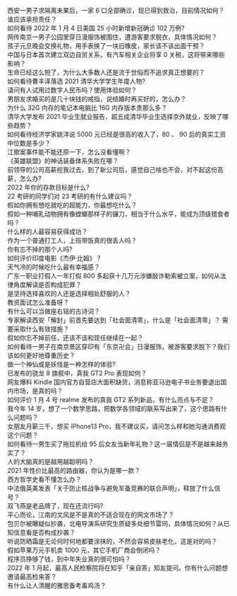 西安一男子求隔离未果后，一家 6 口全部确诊，现已得到救治，目前情况如何？谁应该承担责任？  
如何看待 2022 年 1 月 4 日美国 25 小时新增新冠确诊 102 万例?  
网传南京一男子公园里穿日漫服饰被围住，遭游客要求脱衣，具体情况如何？  
孩子元旦晚会交换礼物，用手表换了一块旧橡皮，家长该不该出面干预？  
中国与日本首次建立双边自贸关系，有汽车相关企业将享 0 关税，这将带来哪些影响？  
生命已经这么短了，为什么大多数人还是流于世俗而不追求真正想要的？  
如何看待曹丰泽落选 2021 清华大学学生年度人物?  
请问有人试用过数字人民币吗？使用体验如何？  
男朋友求婚买的是几十块钱的戒指，说结婚时再买好的，怎么办？  
为什么 32G 内存的笔记本电脑比 16G 内存版本贵那么多？  
清华大学发布 2021 毕业生就业报告，超五成清华毕业生选择京外就业，反映了哪些趋势？  
如何看待经济学家姚洋说 5000 元已经是很高的收入了，80 、 90 后的真实工资中位数是多少？  
江歌案事件能不能还原一下，怎么没看懂啊？  
《英雄联盟》的神话装备体系失败在哪？  
前领导的公司高薪挖我过去，到了新公司后，感觉自己啥也不会，对不起这份高薪，怎么办?  
2022 年你的存款目标是什么?  
22 考研的同学们对 23 考研的有什么建议吗？  
假如你拥有想吃就吃的超能力，你最想吃什么？  
假如一种哺乳动物拥有像螳螂那样子的镰刀，相当于什么水平，能成为顶级猎食者吗？  
什么样的人最容易获得成功？  
作为一个普通打工人，上班带饭真的很丢人吗？  
你有忘不掉的那个人吗?  
如何评价印度电影《杰伊·比姆》？  
天气冷的时候吃什么最有幸福感？  
广东一职业打假人一年打假 800 多起获十几万元涉嫌敲诈勒索被立案，如何从法律角度解读是否构成犯罪？  
是坚持选择喜欢的人还是选择相处舒服的人？  
教资面试怎么准备呀？  
有什么可以当做座右铭的古诗词？  
专家解读西安「解封」前首先要达到「社会面清零」，什么是「社会面清零」？ 需要采取什么有效措施？  
假如你忘不掉前任，还该不该和现任继续在一起？  
如何看待一男子在南京景区穿印有「东京卍会」日漫服饰，被游客要求脱下？我们该如何更好地尊重历史？  
做一个神仙或是妖怪是一种怎样的体验?  
已发布的骁龙 8 旗舰中，真我 GT2 Pro 表现如何？  
网友爆料 Kindle 国内官方自营店大面积缺货，消息称亚马逊电子书业务要退出国内市场，是真的吗？  
如何评价 1 月 4 号 realme 发布的真我 GT2 系列新品，有什么亮点与不足？  
我今年 14 岁，想了一个数学思路，把数学各领域的联系写出来了，这个思路有什么问题吗？  
女朋友月薪三千，想买 iPhone13 Pro，我不建议买，请问怎么样和她沟通消费观这个问题？  
如何看待一男生买了拖拉机给 95 后女友当新年礼物？这一届情侣是不是越来越务实了？  
人的大脑真的是越用越聪明吗？  
2021 年性价比最高的路由器，你认为是哪一款？  
西方哲学史看不懂怎么办？  
中法俄英美发表「关于防止核战争与避免军备竞赛的联合声明」，释放了什么信号？  
双飞燕是老品牌了，现在还流行吗?  
平心而论，江南的文风是不是真的不适合现在的网文市场了？  
包贝尔被曝疑似抄袭，北电导演系研究生质疑多处细节雷同，具体情况如何？从已知信息看是否构成抄袭？  
听说防晒霜是无论何时何地都要涂抹的，不然会容易皮肤老化，这是对的吗？  
假如苹果万元手机卖 1000 元，其它手机厂商会倒闭吗？  
程序员挣够了钱，到中年失业真的很可怕吗？  
2022 年 1 月起，最高人民检察院将在知乎「亲自答」知友提问。你有什么问题想邀请最高检来答？  
有什么让人清醒的雅思备考毒鸡汤？  
